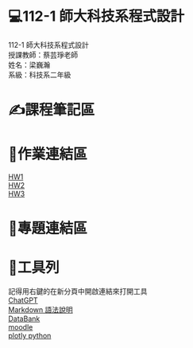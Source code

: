 # 💻112-1 師大科技系程式設計  
112-1 師大科技系程式設計  
授課教師：蔡芸琤老師  
姓名：梁巍瀚  
系級：科技系二年級
# ✍課程筆記區  
# 📑作業連結區
[HW1](https://colab.research.google.com/drive/1q3H2aZq0maaafe4PEK2AIdN0ZuqToEVd#scrollTo=XfIc4WGLKPV3)<br/>
[HW2](https://colab.research.google.com/drive/1q3H2aZq0maaafe4PEK2AIdN0ZuqToEVd#scrollTo=lIoWaU5HCmpB)<br/>
[HW3](https://colab.research.google.com/drive/1q3H2aZq0maaafe4PEK2AIdN0ZuqToEVd#scrollTo=kkJRhY9PI0V3)<br/>
# 📁專題連結區 
# 🔧工具列
記得用右鍵的在新分頁中開啟連結來打開工具<br/>
[ChatGPT](https://chat.openai.com/)<br/>
[Markdown 語法說明](https://markdown.tw/#img)<br/>
[DataBank](https://databank.worldbank.org/)<br/>
[moodle](https://moodle3.ntnu.edu.tw/course/view.php?id=35954)<br/>
[plotly python](https://plotly.com/python/)<br/>
